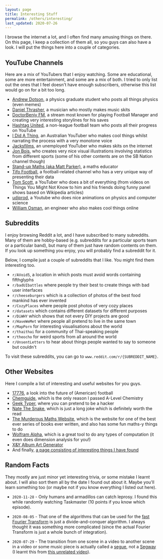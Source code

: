 ```yaml
---
layout: page
title: Interesting Stuff
permalink: /others/interesting/
last_updated: 2020-07-26
---
```

I browse the internet a lot, and I often find many amusing things on there. On this page, I keep a collection of them all, so you guys can also have a look. I will put the things here into a couple of categories. 

## YouTube Channels

Here are a mix of YouTubers that I enjoy watching. Some are educational, some are more entertainment, and some are a mix of both. I tried to only list out the ones that I feel doesn't have enough subscribers, otherwise this list would go on for a bit too long.

- <a href="https://www.youtube.com/channel/UCnFmWQbVW_YbqPQZGNuq8sA">Andrew Dotson</a>, a physics graduate student who posts all things physics (even memes)
- <a href="https://www.youtube.com/user/muffinman3000">Daniel Thrasher</a>, a musician who mostly makes music skits
- <a href="https://www.youtube.com/user/DoctorBenjyFM">DoctorBenjy FM</a>, a stream most known for playing Football Manager and creating very interesting storylines for his saves
- <a href="https://www.youtube.com/user/spencerbets">Hashtag United</a>, a non-league football team who posts all their progress on YouTube
- <a href="https://www.youtube.com/channel/UCJLZe_NoiG0hT7QCX_9vmqw">I Did A Thing</a>, an Australian YouTuber who makes cool things whilst narrating the process with a very monotone voice
- <a href="https://www.youtube.com/user/jacksfilms">Jacksfilms</a>, an unemployed YouTuber who makes skits on the internet
- <a href="https://www.youtube.com/user/jonbois">Jon Bois</a>, who creates very nice visual illustrations involving statistics from different sports (some of his other contents are on the SB Nation channel though)
- <a href="https://www.youtube.com/user/standupmaths">Stand-up Maths (aka Matt Parker)</a>, a maths educator
- <a href="https://www.youtube.com/channel/UCGYYNGmyhZ_kwBF_lqqXdAQ">Tifo Football</a>, a football-related channel who has a very unique way of presenting their data
- <a href="https://www.youtube.com/user/enyay">Tom Scott</a>, a YouTuber who does a bit of everything (from videos on Things You Might Not Know to him and his friends doing funny panel shows based on Wikipedia articles)
- <a href="https://www.youtube.com/channel/UCcf4LQogGFtYzPhq05uHE4g">udiprod</a>, a Youtube who does nice animations on physics and computer science
- <a href="https://www.youtube.com/channel/UCfMJ2MchTSW2kWaT0kK94Yw">William Osman</a>, an engineer who also makes cool things online

## Subreddits

I enjoy browsing Reddit a lot, and I have subscribed to many subreddits. Many of them are hobby-based (e.g. subreddits for a particular sports team or a particular band), but many of them just have random contents on them. If you look up something you enjoy, you will probably find a subreddit for it.

Below, I compile just a couple of subreddits that I like. You might find them interesting too.

- `r/AVoid5`, a location in which posts must avoid words containing fifthglyphs
- `r/badUIbattles` where people try their best to create things with bad user interfaces
- `r/cheeseburgers` which is a collection of photos of the best food mankind has ever invented
- `r/CozyPlaces` where people post photos of very cozy places
- `r/datasets` which contains different datasets for different purposes
- `r/DiWHY` which shows that not every DIY projects are good
- `r/HaveWeMet` where people all pretend to live in the same town
- `r/MapPorn` for interesting visualisations about the world
- `r/thaithai` for a community of Thai-speaking people
- `r/theocho` for weird sports from all around the world
- `r/UnsentLetters` to hear about things people wanted to say to someone but couldn't

To visit these subreddits, you can go to `www.reddit.com/r/{SUBREDDIT_NAME}`.

## Other Websites

Here I compile a list of interesting and useful websites for you guys.

- <a href="https://www.sbnation.com/a/17776-football/chapter-1">17776</a>, a look into the future of (American) football
- <a href="http://www.chemguide.co.uk/">Chemguide</a>, which is the only reason I passed A-Level Chemistry
- <a href="https://geektyper.com/">Geek Typer</a>, where you can pretend to be a hacker
- <a href="https://natethesnake.com/">Nate The Snake</a>, which is just a long joke which is definitely worth the read
- <a href="http://murderousmaths.co.uk/">The Murderous Maths Website</a>, which is the website for one of the best ever series of books ever written, and also has some fun maths-y things to do
- <a href="https://www.wolframalpha.com">Wolfram Alpha</a>, which is a great tool to do any types of computation (it even does dimension analysis for you!)
- <a href="http://ditonus.com/coldcode/">X&Y Album Art Generator</a>
- And finally, <a href="/others/interesting/">a page consisting of interesting things I have found</a>

## Random Facts

They mostly are just minor yet interesting trivia, or some mistake I learnt about. I will also sort them all by the date I found out about it. Maybe you'll learn something too (or maybe not if you know everything I listed out here).

- `2020-11-28` - Only humans and armadillos can catch leprosy. I found this while randomly watching Taskmaster (10 points if you know which episode).

- `2020-08-05` - That one of the algorithms that can be used for the <a href="https://en.wikipedia.org/wiki/Fast_Fourier_transform">fast Fourier Transform</a> is just a divide-and-conquer algorithm. I always thought it was something more complicated (since the actual Fourier Transform is just a whole bunch of integration).

- `2020-07-29` - The transition from one scene in a video to another scene in a video or some music piece is actually called a <a href="https://www.merriam-webster.com/dictionary/segue">segue</a>, not a <a href="https://en.wikipedia.org/wiki/Segway">Segway</a> (I learnt this from <a href="https://www.youtube.com/watch?v=WVDQEoe6ZWY">this unrelated video</a>).

